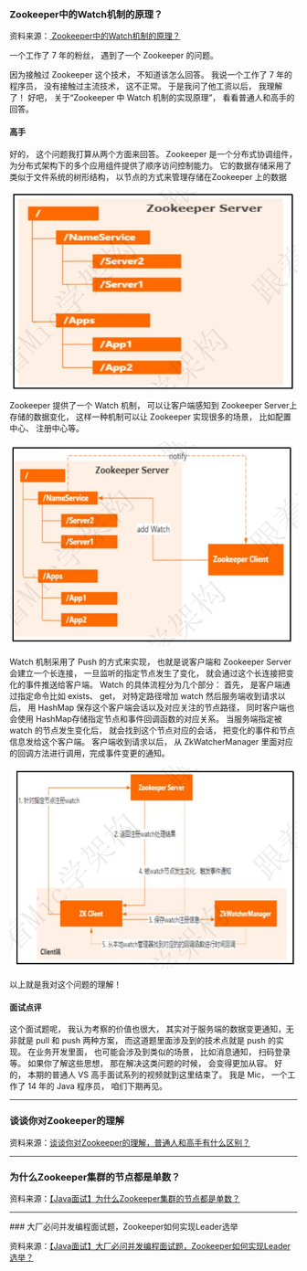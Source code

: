 


### Zookeeper中的Watch机制的原理？

资料来源：[ Zookeeper中的Watch机制的原理？](https://www.toutiao.com/video/7090044424264090120/)

一个工作了 7 年的粉丝， 遇到了一个 Zookeeper 的问题。

因为接触过 Zookeeper 这个技术， 不知道该怎么回答。
我说一个工作了 7 年的程序员， 没有接触过主流技术， 这不正常。
于是我问了他工资以后， 我理解了！
好吧， 关于“Zookeeper 中 Watch 机制的实现原理”， 看看普通人和高手的回答。  


#### 高手

好的， 这个问题我打算从两个方面来回答。
Zookeeper 是一个分布式协调组件， 为分布式架构下的多个应用组件提供了顺序访问控制能力。
它的数据存储采用了类似于文件系统的树形结构， 以节点的方式来管理存储在Zookeeper 上的数据  

![image-20231225163949209](img/image-20231225163949209.png)

Zookeeper 提供了一个 Watch 机制， 可以让客户端感知到 Zookeeper Server上存储的数据变化， 这样一种机制可以让 Zookeeper 实现很多的场景， 比如配置中心、 注册中心等。  

![image-20231225164023282](img/image-20231225164023282.png)

Watch 机制采用了 Push 的方式来实现， 也就是说客户端和 Zookeeper Server会建立一个长连接， 一旦监听的指定节点发生了变化， 就会通过这个长连接把变化的事件推送给客户端。
Watch 的具体流程分为几个部分：
首先， 是客户端通过指定命令比如 exists、 get， 对特定路径增加 watch
然后服务端收到请求以后， 用 HashMap 保存这个客户端会话以及对应关注的节点路径， 同时客户端也会使用 HashMap存储指定节点和事件回调函数的对应关系。
当服务端指定被 watch 的节点发生变化后， 就会找到这个节点对应的会话， 把变化的事件和节点信息发给这个客户端。
客户端收到请求以后， 从 ZkWatcherManager 里面对应的回调方法进行调用，完成事件变更的通知。  

![image-20231225164107869](img/image-20231225164107869.png)

以上就是我对这个问题的理解！
#### 面试点评
这个面试题呢， 我认为考察的价值也很大， 其实对于服务端的数据变更通知，无非就是 pull 和 push 两种方案， 而这道题里面涉及到的技术点就是 push 的实现。
在业务开发里面， 也可能会涉及到类似的场景， 比如消息通知， 扫码登录等。
如果你了解这些思想， 那在解决这类问题的时候， 会变得更加从容。
好的， 本期的普通人 VS 高手面试系列的视频就到这里结束了。
我是 Mic， 一个工作了 14 年的 Java 程序员， 咱们下期再见。  


<hr>


### 谈谈你对Zookeeper的理解

资料来源：[谈谈你对Zookeeper的理解，普通人和高手有什么区别？](https://www.toutiao.com/video/7031460439535911460/)

<hr>

### 为什么Zookeeper集群的节点都是单数？

资料来源：[【Java面试】为什么Zookeeper集群的节点都是单数？](https://www.toutiao.com/video/7290116854083912203/)

<hr>
### 大厂必问并发编程面试题，Zookeeper如何实现Leader选举

资料来源：[【Java面试】大厂必问并发编程面试题，Zookeeper如何实现Leader选举？](https://www.toutiao.com/video/7104112611561734669/)